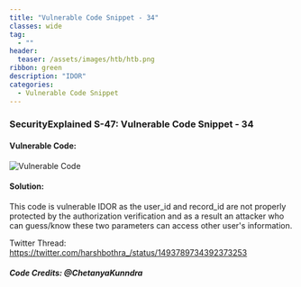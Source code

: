 ```yaml
---
title: "Vulnerable Code Snippet - 34"
classes: wide
tag: 
  - ""
header:
  teaser: /assets/images/htb/htb.png
ribbon: green
description: "IDOR"
categories:
  - Vulnerable Code Snippet
---
```

### SecurityExplained S-47: Vulnerable Code Snippet - 34

#### Vulnerable Code: 

![Vulnerable Code](https://raw.githubusercontent.com/harsh-bothra/SecurityExplained/main/media/code-34.jpg)


#### Solution: 

This code is vulnerable IDOR as the user_id and record_id are not properly protected by the authorization verification and as a result an attacker who can guess/know these two parameters can access other user's information. 

Twitter Thread: https://twitter.com/harshbothra_/status/1493789734392373253

##### Code Credits: @ChetanyaKunndra 
 
